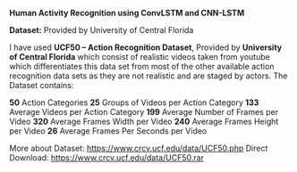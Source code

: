 **Human Activity Recognition using ConvLSTM and CNN-LSTM**

**Dataset:** Provided by University of Central Florida

I have used **UCF50 – Action Recognition Dataset**, Provided by **University of Central Florida** which consist of realistic videos taken from youtube which differentiates this data set from most of the other available action recognition data sets as they are not realistic and are staged by actors. The Dataset contains:

**50** Action Categories
**25** Groups of Videos per Action Category
**133** Average Videos per Action Category
**199** Average Number of Frames per Video
**320** Average Frames Width per Video
**240** Average Frames Height per Video
**26** Average Frames Per Seconds per Video

More about Dataset: https://www.crcv.ucf.edu/data/UCF50.php
Direct Download: https://www.crcv.ucf.edu/data/UCF50.rar
